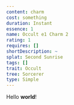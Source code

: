 ```yaml
---
content: charm
cost: something
duration: Instant
essence: 1
name: Occult e1 Charm 2
rating: 1
requires: []
shortDescription: ~
splat: Second Sunrise
tags: []
trait: Occult
tree: Sorcerer
type: Simple
---
```


Hello **world**!
